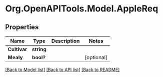 # Org.OpenAPITools.Model.AppleReq

## Properties

Name | Type | Description | Notes
------------ | ------------- | ------------- | -------------
**Cultivar** | **string** |  | 
**Mealy** | **bool?** |  | [optional] 

[[Back to Model list]](../README.md#documentation-for-models) [[Back to API list]](../README.md#documentation-for-api-endpoints) [[Back to README]](../README.md)

